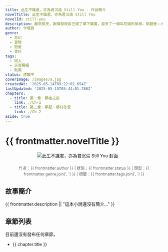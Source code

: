```yaml
---
title: 此生不識君，亦為君沉淪 Still You - 作品簡介
novelTitle: 此生不識君，亦為君沉淪 Still You
novelId: still-you
description: 醒來那天，謝憐發現自己成了鄉下藥農，還多了一個叫花城的弟弟。問題是——他記不得這人生，但心卻早已動搖。這場夢，怎麼越走越真？
author: 卡塔西
genre:
  - 奇幻
  - 冒險
  - 戀愛
  - 骨科
tags:
  - 同人
  - 天官賜福
  - 耽美
status: 連載中
coverImage: /images/a.jpg
createdAt: '2025-05-14T09:22:02.654Z'
lastUpdated: '2025-05-15T05:44:01.780Z'
chapters:
  - title: 第一章：夢始之前
    link: ./Ch-1
  - title: 第二章：夢起・鄉村冬雪
    link: ./Ch-2
aside: true
---
```


# {{ frontmatter.novelTitle }}

<script setup>
import { useData, withBase } from 'vitepress'
const { frontmatter } = useData()
</script>

<img :src="withBase(frontmatter.coverImage)" alt="此生不識君，亦為君沉淪 Still You 封面" class="novel-cover" style="max-width: 300px; margin-bottom: 20px;">

<p class="novel-meta">
    作者：{{ frontmatter.author }} | 狀態：{{ frontmatter.status }} | 類型：{{ frontmatter.genre.join(', ') }}
    <span v-if="frontmatter.tags && frontmatter.tags.length">| 標籤：{{ frontmatter.tags.join(', ') }}</span>
</p>

## 故事簡介

{{ frontmatter.description || "這本小說還沒有簡介..." }}

## 章節列表

<p v-if="!frontmatter.chapters || frontmatter.chapters.length === 0">目前還沒有發布任何章節。</p>
<ul v-else>
    <li v-for="chapter in frontmatter.chapters" :key="chapter.link">
        <a :href="withBase(chapter.link)">{{ chapter.title }}</a>
    </li>
</ul>

<style scoped>
.novel-cover {
    display: block;
    margin-left: auto;
    margin-right: auto;
}
.novel-meta {
    text-align: center;
    font-size: 0.9em;
    color: #666;
    margin-bottom: 30px;
}
</style>
